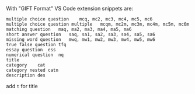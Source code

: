 With "GIFT Format" VS Code extension snippets are:

```
multiple choice question	mcq, mc2, mc3, mc4, mc5, mc6
multiple choice question multiple	mcqm, mc2m, mc3m, mc4m, mc5m, mc6m
matching question	maq, ma2, ma3, ma4, ma5, ma6
short answer question	saq, sa1, sa2, sa3, sa4, sa5, sa6
missing word question	mwq, mw1, mw2, mw3, mw4, mw5, mw6
true false question	tfq
essay question	ess
numerical question	nq
title	
category	cat
category nested	catn
description	des
```

add `t` for title